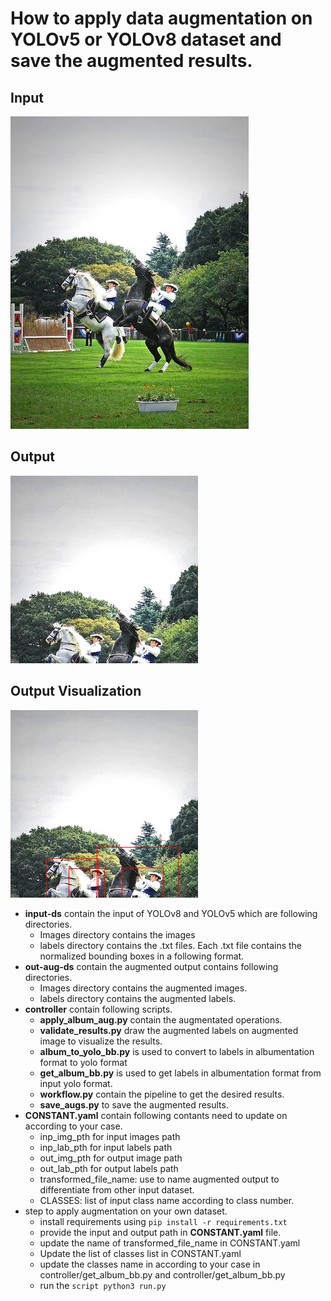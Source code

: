# How to apply data augmentation on YOLOv5 or YOLOv8 dataset and save the augmented results.
## Input 
![input image](input-ds/images/image_1.jpg)
## Output
![input label](out-aug-ds/images/image_1_aug_out.png)
## Output Visualization
![input label](output_vis.png)
- **input-ds** contain the input of YOLOv8 and YOLOv5 which are following directories.
    - Images directory contains the images
    - labels directory contains the .txt files. Each .txt file contains the normalized bounding boxes in a following format.
- **out-aug-ds** contain the augmented output contains following directories.
    - Images directory contains the augmented images.
    - labels directory contains the augmented labels.
- **controller** contain following scripts.
    - **apply_album_aug.py** contain the augmentated operations.
    - **validate_results.py** draw the augmented labels on augmented image to visualize the results.
    - **album_to_yolo_bb.py** is used to convert to labels in albumentation format to yolo format
    - **get_album_bb.py** is used to get labels in albumentation format from input yolo format.
    - **workflow.py** contain the pipeline to get the desired results.
    - **save_augs.py** to save the augmented results.
- **CONSTANT.yaml** contain following contants need to update on according to your case.
    - inp_img_pth for input images path
    - inp_lab_pth for input labels path
    - out_img_pth for output image path
    - out_lab_pth for output labels path
    - transformed_file_name: use to name augmented output to differentiate from other input dataset.
    - CLASSES: list of input class name according to class number. 
- step to apply augmentation on your own dataset.
    - install requirements using ```pip install -r requirements.txt```
    - provide the input and output path in **CONSTANT.yaml** file.
    - update the name of transformed_file_name in CONSTANT.yaml
    - Update the list of classes list in CONSTANT.yaml
    - update the classes name in according to your case in controller/get_album_bb.py and controller/get_album_bb.py
    - run the ```script python3 run.py```